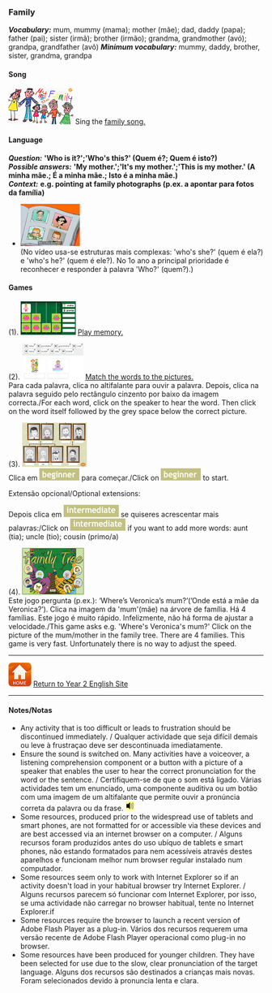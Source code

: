 ### Family

***Vocabulary:*** mum, mummy (mama); mother (mãe); dad, daddy (papa); father (pai); sister (irmã); brother (irmão); grandma, grandmother (avó); grandpa, grandfather (avô) ***Minimum vocabulary:*** mummy, daddy, brother, sister, grandma, grandpa  

#### Song

[![elffm1](/images/elffm1.png)](https://www.youtube.com/watch?v=GiRUF7hvWuM) Sing the [family song.](https://www.youtube.com/watch?v=GiRUF7hvWuM)  

#### Language

***Question:*** **'Who is it?';'Who's this?' (Quem é?; Quem é isto?)**  
***Possible answers:*** **'My mother.';'It's my mother.';'This is my mother.' (A minha mãe.; É a minha mãe.; Isto é a minha mãe.)**  
***Context:*** **e.g. pointing at family photographs (p.ex. a apontar para fotos da família)**  

* [![gae3](/images/gae3.PNG)](https://www.youtube.com/watch?v=kgAPgBz90Xs)  
(No vídeo usa-se estruturas mais complexas: 'who's she?' (quem é ela?) e 'who's he?' (quem é ele?). No 1o ano a principal prioridade é reconhecer e responder à palavra 'Who?' (quem?).)  


#### Games
(1). [![fmme](/images/fmme.PNG)](https://www.freddiesville.com/games/family-members-memory-game/) [Play memory.](https://www.freddiesville.com/games/family-members-memory-game/)

(2). [![bcfm2](/images/bcfm2.PNG)](https://learnenglishkids.britishcouncil.org/en/word-games/family) [Match the words to the pictures.](https://learnenglishkids.britishcouncil.org/en/word-games/family)  
Para cada palavra, clica no altifalante para ouvir a palavra. Depois, clica na palavra seguido pelo rectângulo cinzento por baixo da imagem correcta./For each word, click on the speaker to hear the word. Then click on the word itself followed by the grey space below the correct picture.

(3). [![efgfm](/images/efgfm.PNG)](https://englishflashgames.blogspot.pt/2010/10/family-vocabulary-game.html)  
Clica em ![efgfm2](/images/efgfm2.PNG) para começar./Click on ![efgfm2](/images/efgfm2.PNG) to start.  

Extensão opcional/Optional extensions:  

Depois clica em ![efgfm3](/images/efgfm3.PNG) se quiseres acrescentar mais  palavras:/Click on ![efgfm3](/images/efgfm3.PNG) if you want to add more words:  aunt (tia); uncle (tio); cousin (primo/a)  

(4). [![wfam1](/images/wfam1.PNG)](http://www.english-time.eu/hry/family-tree.php?zpet=teacher)  
Este jogo pergunta (p.ex.): ‘Where’s Veronica’s mum?’(’Onde está a mãe da Veronica?’). Clica na imagem da 'mum'(mãe) na árvore de família. Há 4 famílias. Este jogo é muito rápido. Infelizmente, não há forma de ajustar a velocidade./This game asks e.g. 'Where's Veronica's mum?' Click on the picture of the mum/mother in the family tree. There are 4 families. This game is very fast. Unfortunately there is no way to adjust the speed.  

***
[![home](/images/home.PNG)](https://tangerina-pt.github.io/English/Year2) [Return to Year 2 English Site](https://tangerina-pt.github.io/English/Year2)

***

#### Notes/Notas
* Any activity that is too difficult or leads to frustration should be discontinued immediately. / Qualquer actividade que seja difícil demais ou leve à frustraçao deve ser descontinuada imediatamente.
* Ensure the sound is switched on. Many activities have a voiceover, a listening comprehension component or a button with a picture of a speaker that enables the user to hear the correct pronunciation for the word or the sentence. / Certifiquem-se de que o som está ligado. Várias actividades tem um enunciado, uma componente auditiva ou um botão com uma imagem de um altifalante que permite ouvir a pronúncia correta da palavra ou da frase. ![spkr2](/images/spkr2.PNG)
* Some resources, produced prior to the widespread use of tablets and smart phones, are not formatted for or accessible via these devices and are best accessed via an internet browser on a computer. / Alguns recursos foram produzidos antes do uso ubíquo de tablets e smart phones, não estando formatados para nem acessíveis através destes aparelhos e funcionam melhor num browser regular instalado num computador.
* Some resources seem only to work with Internet Explorer so if an activity doesn't load in your habitual browser try Internet Explorer. / Alguns recursos parecem só funcionar com Internet Explorer, por isso, se uma actividade não carregar no browser habitual, tente no Internet Explorer.if
* Some resources require the browser to launch a recent version of Adobe Flash Player as a plug-in. Vários dos recursos requerem uma versão recente de Adobe Flash Player operacional como plug-in no browser.
* Some resources have been produced for younger children. They have been selected for use due to the slow, clear pronunciation of the target language. Alguns dos recursos são destinados a crianças mais novas. Foram selecionados devido à pronuncia lenta e clara.
